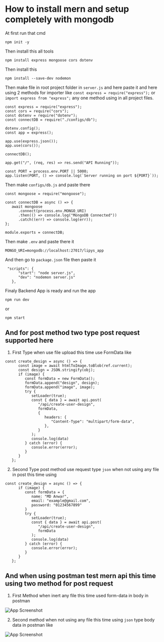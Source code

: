 
# How to install mern and setup completely with mongodb

At first run that cmd
```
npm init -y
```
Then install this all tools 
```
npm install express mongoose cors dotenv
```
Then install this 
```
npm install --save-dev nodemon
```
Then make file in root project folder in `server.js` and here paste it and here using 2 methods for importer like `const express = require("express");` or `import express from "express";` any one method using in all project files.
```
const express = require("express");
const cors = require("cors");
const dotenv = require("dotenv");
const connectDB = require("./configs/db");

dotenv.config();
const app = express();

app.use(express.json());
app.use(cors());

connectDB();

app.get("/", (req, res) => res.send("API Running"));

const PORT = process.env.PORT || 5000;
app.listen(PORT, () => console.log(`Server running on port ${PORT}`));
```
Then make `configs/db.js` and paste there 
```
const mongoose = require("mongoose");

const connectDB = async () => {
   await mongoose
      .connect(process.env.MONGO_URI)
      .then(() => console.log("MongoDB Connected"))
      .catch((err) => console.log(err));
};

module.exports = connectDB;
```
Then make `.env` and paste there it
```
MONGO_URI=mongodb://localhost:27017/lipys_app
```
And then go to `package.json` file then paste it
```
 "scripts": {
      "start": "node server.js",
      "dev": "nodemon server.js"
   },
```
Finaly Backend App is ready and run the app
```
npm run dev
```
or
```
npm start
```
## And for post method two type post request supported here
1. First Type when use file upload this time use FormData like 
```
const create_design = async () => {
      const image = await htmlToImage.toBlob(ref.current);
      const design = JSON.stringify(obj);
      if (image) {
         const formData = new FormData();
         formData.append("design", design);
         formData.append("image", image);
         try {
            setLoader(true);
            const { data } = await api.post(
               "/api/create-user-design",
               formData,
               {
                  headers: {
                     "Content-Type": "multipart/form-data",
                  },
               }
            );
            console.log(data)
         } catch (error) {
            console.error(error);
         }
      }
   };
```
2. Second Type post method use request type `json` when not using any file in post this time using 
```
const create_design = async () => {
      if (image) {
         const formData = {
            name: "MD Anwar",
            email: "example@gmail.com",
            password: "01234567899"
         }
         try {
            setLoader(true);
            const { data } = await api.post(
               "/api/create-user-design",
               formData
            );
            console.log(data)
         } catch (error) {
            console.error(error);
         }
      }
   };
```

## And when using postman test mern api this time using two method for post request
1. First Method when inert any file this time used form-data in body in postman

![App Screenshot](https://media-hosting.imagekit.io//4c119d7d1b964432/Screenshot%20(5).png?Expires=1834276518&Key-Pair-Id=K2ZIVPTIP2VGHC&Signature=xev2scp3Bajdfc6lO4W0Ny6fLBXlUobRMyl9rpwiv3POmAXmb7Gw9V-vtmLDBNEobEnaBAstf2J3Kc1gqZeIXO5drRieshg9djJa2KcVkbzNifJVAn3jmncViKabzQnemiCkOC4VAjEGDos14kwJhJ3WtKdGMBbHfCIxNqR-yaMsmZyFhLPtWRnal~yWWu~ZnSypjqbEse0xpxj7Gj553x-A4x1ncrQHLeVfpVPC2rHn1Ja-by-yYG0D4PvFYv8cN6yA-3Y~CUXrmQ4f-YvsIs1P9MAbplDqpdl35kj5aZcOKN9phLuWeArefDYNxgnfVU2OePp2mt8LBh2ThqrLEg__)

2. Second method when not using any file this time using `json` type body data in postman like

![App Screenshot](https://media-hosting.imagekit.io//72a47905a7454aa5/Screenshot%20(6).png?Expires=1834276889&Key-Pair-Id=K2ZIVPTIP2VGHC&Signature=BZGzbmwFD7Br-nKENgRor4Plu9V1wTuBApOkiec~-V8yTvb7B0bs60AKNUrqBtGlI9aS1XdmIz14aRH2AEh88IKdNuHnFIzYv5aQDmcc4-iNbrQylI1E6E3aoklhoaC8803Q1C1NvN3-atxwBV5KtK-XSZ-dsaGWZXZVtGakjv9~PcYuCSGuQJ4TiwjICK1re2X8Dcb~laToJj9iFnOAykup8dcSk91hyhIHNSXQ4KM9Cf9rEvOdKlMKoUAIP7Ld7SbWYWCNL-kERTdqONeYISDXavs-FWTrgv5hjuoZR4ZaGKaRMUKL96c66HpmJofPJXFnsVJWzEy3yHrKGY3Pjg__)
